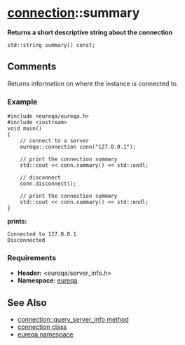 # [connection](doc_connection.md)::summary #

**Returns a short descriptive string about the connection**

```
std::string summary() const;
```

## Comments ##
Returns information on where the instance is connected to.

### Example ###
```
#include <eureqa/eureqa.h>
#include <iostream>
void main()
{
    // connect to a server
    eureqa::connection conn("127.0.0.1");

    // print the connection summary
    std::cout << conn.summary() << std::endl;
    
    // disconnect
    conn.disconnect();

    // print the connection summary
    std::cout << conn.summary() << std::endl;
}
```
**prints:**
```
Connected to 127.0.0.1
Disconnected
```

### Requirements ###
  * **Header:** <eureqa/server\_info.h>
  * **Namespace:** [eureqa](doc_intro.md)

## See Also ##
  * [connection::query\_server\_info method](doc_connection_query_server_info.md)
  * [connection class](doc_connection.md)
  * [eureqa namespace](doc_intro.md)